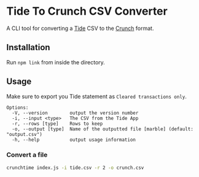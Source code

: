 # Tide To Crunch CSV Converter

A CLI tool for converting a [Tide](https://tide.co) CSV to the [Crunch](https://crunch.co.uk) format.

## Installation

Run `npm link` from inside the directory.

## Usage

Make sure to export you Tide statement as `Cleared transactions only`.

```
Options:
  -V, --version        output the version number
  -i, --input <type>   The CSV from the Tide App
  -r, --rows [type]    Rows to keep
  -o, --output [type]  Name of the outputted file [marble] (default: "output.csv")
  -h, --help           output usage information
```

### Convert a file

```sh
crunchtime index.js -i tide.csv -r 2 -o crunch.csv
```
